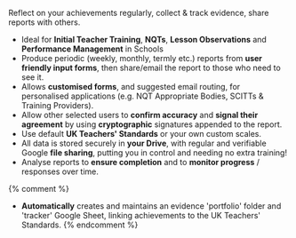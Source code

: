 Reflect on your achievements regularly, collect & track evidence, share reports with others.

+ Ideal for __Initial Teacher Training__, __NQTs__, __Lesson Observations__ and __Performance Management__ in Schools
+ Produce periodic (weekly, monthly, termly etc.) reports from __user friendly input forms__, then share/email the report to those who need to see it.
+ Allows __customised forms__, and suggested email routing, for personalised applications (e.g. NQT Appropriate Bodies, SCITTs & Training Providers).
+ Allow other selected users to __confirm accuracy__ and __signal their agreement__ by using __cryptographic__ signatures appended to the report.
+ Use default __UK Teachers' Standards__ or your own custom scales.
+ All data is stored securely in __your Drive__, with regular and verifiable Google __file sharing__, putting you in control and needing no extra training!
+ Analyse reports to __ensure completion__ and to __monitor progress__ / responses over time.

{% comment %}
+ __Automatically__ creates and maintains an evidence 'portfolio' folder and 'tracker' Google Sheet, linking achievements to the UK Teachers' Standards.
{% endcomment %}